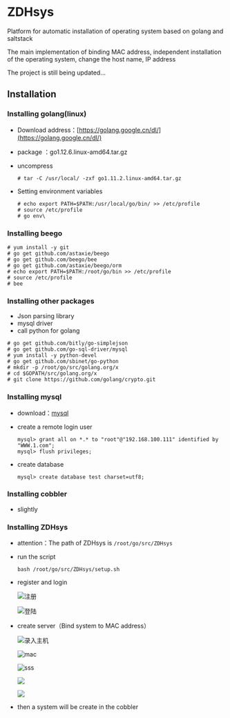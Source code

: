 # ZDHsys

Platform for automatic installation of operating system based on golang and saltstack

The main implementation of binding MAC address, independent installation of the operating system, change the host name, IP address

The project is still being updated...

## Installation

### Installing golang(linux)

- Download address：[https://golang.google.cn/dl/](https://golang.google.cn/dl/)

- package ：go1.12.6.linux-amd64.tar.gz

- uncompress

  ```shell
  # tar -C /usr/local/ -zxf go1.11.2.linux-amd64.tar.gz
  ```

- Setting environment variables

  ```shell
  # echo export PATH=$PATH:/usr/local/go/bin/ >> /etc/profile
  # source /etc/profile
  # go env\
  ```

### Installing beego

```shell
# yum install -y git
# go get github.com/astaxie/beego
# go get github.com/beego/bee
# go get github.com/astaxie/beego/orm
# echo export PATH=$PATH:/root/go/bin >> /etc/profile
# source /etc/profile
# bee
```

### Installing other packages

- Json parsing library
- mysql driver
- call python for golang

```shell
# go get github.com/bitly/go-simplejson
# go get github.com/go-sql-driver/mysql
# yum install -y python-devel
# go get github.com/sbinet/go-python
# mkdir -p /root/go/src/golang.org/x
# cd $GOPATH/src/golang.org/x
# git clone https://github.com/golang/crypto.git
```

### Installing mysql

- download：[mysql](https://dev.mysql.com/downloads/mysql/) 

- create a remote login user

  ```mysql
  mysql> grant all on *.* to "root"@"192.168.100.111" identified by "WWW.1.com";
  mysql> flush privileges;
  ```

- create database

  ```mysql
  mysql> create database test charset=utf8;
  ```

### Installing cobbler 

- slightly

### Installing ZDHsys

- attention：The path of ZDHsys is  `/root/go/src/ZDHsys`

- run the script

  ```shell
  bash /root/go/src/ZDHsys/setup.sh
  ```

- register and login

  ![注册](http://chuantu.xyz/t6/702/1560917837x2918527082.png)

  ![登陆](http://chuantu.xyz/t6/702/1560917934x2362407012.png)

- create  server（Bind system to MAC address）

  ![录入主机](http://chuantu.xyz/t6/702/1560925278x3752237043.png)

  ![mac](http://chuantu.xyz/t6/702/1560925396x3752237043.png)

  ![sss](http://chuantu.xyz/t6/702/1560926226x1709417317.png)

  ![](http://chuantu.xyz/t6/702/1560926259x1033347913.png)

  ![](http://chuantu.xyz/t6/702/1560926288x1709417317.png)

- then  a system will be create in the cobbler
